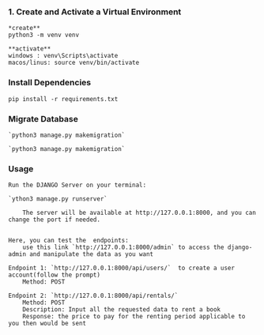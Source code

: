 ### 1. Create and Activate a Virtual Environment
    *create**
    python3 -m venv venv

    **activate**
    windows : venv\Scripts\activate
    macos/linus: source venv/bin/activate

### Install Dependencies
  `pip install -r requirements.txt`

### Migrate Database

    `python3 manage.py makemigration`

    `python3 manage.py makemigration`

### Usage
    Run the DJANGO Server on your terminal:

    `ython3 manage.py runserver`

        The server will be available at http://127.0.0.1:8000, and you can change the port if needed.

    
    Here, you can test the  endpoints:
        use this link `http://127.0.0.1:8000/admin` to access the django-admin and manipulate the data as you want

    Endpoint 1: `http://127.0.0.1:8000/api/users/`  to create a user account(follow the prompt)
        Method: POST
        
    Endpoint 2: `http://127.0.0.1:8000/api/rentals/`
        Method: POST
        Description: Input all the requested data to rent a book
        Response: the price to pay for the renting period applicable to you then would be sent
